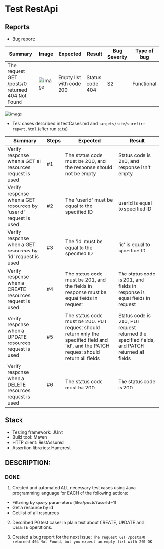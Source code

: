 # Test RestApi


## Reports
- Bug report: 
	
| Summary | Image  | Expected  | Result  | Bug Severity | Type of bug |
|---|---|---|---|---|---|
|The request GET /posts/0 returned 404 Not Found |![image](https://user-images.githubusercontent.com/54098301/138980980-546d2040-a1b8-4696-b6d6-cb4feefc59c2.png)| Empty list with code 200|Status code 404| S2 | Functional |

![image](https://user-images.githubusercontent.com/54098301/138982456-2ef63d67-6138-4c56-9b69-d9ecc91af657.png)

- Test cases described in testCases.md and `targets/site/surefire-report.html` (after run `site`)

| Summary | Steps  | Expected  | Result  |
|---|---|---|---|
| Verify response when a GET all resources request is used  | #1  | The status code must be 200, and the response should not be empty | Status code is 200, and response isn't empty  |
| Verify response when a GET resources by 'userId' request is used  | #2  | The 'userId' must be equal to the specified ID| userId is equal to specified ID  | 
| Verify response when a GET resources by 'id' request is used  | #3  | The 'id' must be equal to the specified ID  | 'id' is equal to specified ID  |
| Verify response when a CREATE resources request is used | #4 | The status code must be 201, and the fields in response must be equal fields in request | The status code is 201, and fields in response is equal fields in request |
| Verify response when a UPDATE resources request is used | #5 | The status code must be 200. PUT request should return only the specified field and 'id', and the PATCH request should return all fields | Status code is 200, PUT request returned the specified fields, and PATCH returned all fields |
| Verify response when a DELETE resources request is used | #6 | The status code must be 200 | The status code is 200 |	


## Stack

- Testing framework: JUnit
- Build tool: Maven
- HTTP client: RestAssured
- Assertion libraries: Hamcrest

## DESCRIPTION:

### DONE:
1. Created and automated ALL necessary test cases using Java programming language for EACH of the following actions:
- Filtering by query parameters (like /posts?userId=1)
- Get a resource by id
- Get list of all resources

2. Described P0 test cases in plain text about CREATE, UPDATE and DELETE operations.
		
3. Created a bug report for the next issue:
`The request GET /posts/0 returned 404 Not Found, but you expect an empty list with 200 OK`

